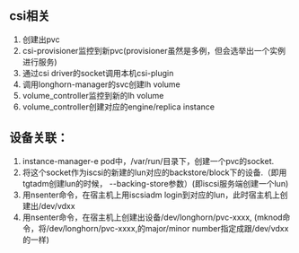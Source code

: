 ## csi相关
1. 创建出pvc
2. csi-provisioner监控到新pvc(provisioner虽然是多例，但会选举出一个实例进行服务)
3. 通过csi driver的socket调用本机csi-plugin
4. 调用longhorn-manager的svc创建lh volume
5. volume_controller监控到新的lh volume
6. volume_controller创建对应的engine/replica instance




## 设备关联：
1. instance-manager-e pod中，/var/run/目录下，创建一个pvc的socket.
2. 将这个socket作为iscsi的新建的lun对应的backstore/block下的设备.（即用tgtadm创建lun的时候， --backing-store参数）(即iscsi服务端创建一个lun)
3. 用nsenter命令，在宿主机上用iscsiadm login到对应的lun，此时宿主机上创建出/dev/vdxx
4. 用nsenter命令，在宿主机上创建出设备/dev/longhorn/pvc-xxxx, (mknod命令，将/dev/longhorn/pvc-xxxx,的major/minor number指定成跟/dev/vdxx的一样)
